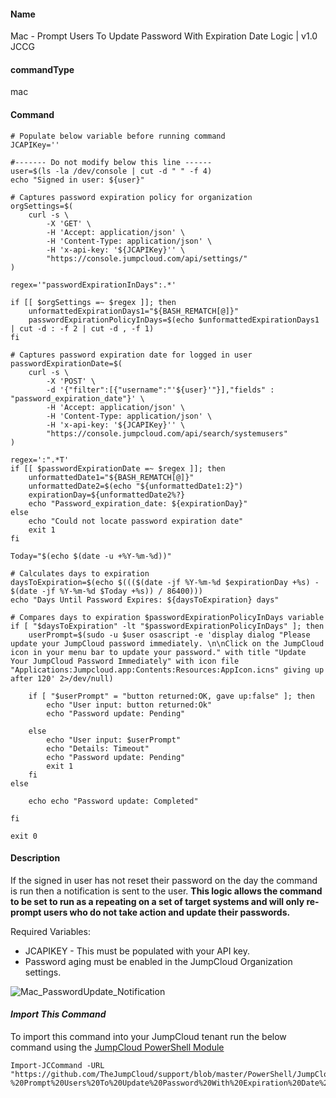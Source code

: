 #### Name

Mac - Prompt Users To Update Password With Expiration Date Logic | v1.0 JCCG

#### commandType

mac

#### Command

```
# Populate below variable before running command
JCAPIKey=''

#------- Do not modify below this line ------
user=$(ls -la /dev/console | cut -d " " -f 4)
echo "Signed in user: ${user}"

# Captures password expiration policy for organization
orgSettings=$(
    curl -s \
        -X 'GET' \
        -H 'Accept: application/json' \
        -H 'Content-Type: application/json' \
        -H 'x-api-key: '${JCAPIKey}'' \
        "https://console.jumpcloud.com/api/settings/"
)

regex='"passwordExpirationInDays":.*'

if [[ $orgSettings =~ $regex ]]; then
    unformattedExpirationDays1="${BASH_REMATCH[@]}"
    passwordExpirationPolicyInDays=$(echo $unformattedExpirationDays1 | cut -d : -f 2 | cut -d , -f 1)
fi

# Captures password expiration date for logged in user
passwordExpirationDate=$(
    curl -s \
        -X 'POST' \
        -d '{"filter":[{"username":"'${user}'"}],"fields" : "password_expiration_date"}' \
        -H 'Accept: application/json' \
        -H 'Content-Type: application/json' \
        -H 'x-api-key: '${JCAPIKey}'' \
        "https://console.jumpcloud.com/api/search/systemusers"
)

regex=':".*T'
if [[ $passwordExpirationDate =~ $regex ]]; then
    unformattedDate1="${BASH_REMATCH[@]}"
    unformattedDate2=$(echo "${unformattedDate1:2}")
    expirationDay=${unformattedDate2%?}
    echo "Password_expiration_date: ${expirationDay}"
else
    echo "Could not locate password expiration date"
    exit 1
fi

Today="$(echo $(date -u +%Y-%m-%d))"

# Calculates days to expiration
daysToExpiration=$(echo $((($(date -jf %Y-%m-%d $expirationDay +%s) - $(date -jf %Y-%m-%d $Today +%s)) / 86400)))
echo "Days Until Password Expires: ${daysToExpiration} days"

# Compares days to expiration $passwordExpirationPolicyInDays variable
if [ "$daysToExpiration" -lt "$passwordExpirationPolicyInDays" ]; then
    userPrompt=$(sudo -u $user osascript -e 'display dialog "Please update your JumpCloud password immediately. \n\nClick on the JumpCloud icon in your menu bar to update your password." with title "Update Your JumpCloud Password Immediately" with icon file "Applications:Jumpcloud.app:Contents:Resources:AppIcon.icns" giving up after 120' 2>/dev/null)

    if [ "$userPrompt" = "button returned:OK, gave up:false" ]; then
        echo "User input: button returned:Ok"
        echo "Password update: Pending"

    else
        echo "User input: $userPrompt"
        echo "Details: Timeout"
        echo "Password update: Pending"
        exit 1
    fi
else

    echo echo "Password update: Completed"

fi

exit 0

```

#### Description

If the signed in user has not reset their password on the day the command is run then a notification is sent to the user. **This logic allows the command to be set to run as a repeating on a set of target systems and will only re-prompt users who do not take action and update their passwords.**


Required Variables:
* JCAPIKEY - This must be populated with your API key.
* Password aging must be enabled in the JumpCloud Organization settings.

![Mac_PasswordUpdate_Notification](https://github.com/TheJumpCloud/support/blob/master/PowerShell/JumpCloud%20Commands%20Gallery/Files/Mac_PasswordUpdate_Notification.png?raw=true)

#### *Import This Command*

To import this command into your JumpCloud tenant run the below command using the [JumpCloud PowerShell Module](https://github.com/TheJumpCloud/support/wiki/Installing-the-JumpCloud-PowerShell-Module)

```
Import-JCCommand -URL "https://github.com/TheJumpCloud/support/blob/master/PowerShell/JumpCloud%20Commands%20Gallery/Mac%20Commands/Mac%20-%20Prompt%20Users%20To%20Update%20Password%20With%20Expiration%20Date%20Logic.md"
```
